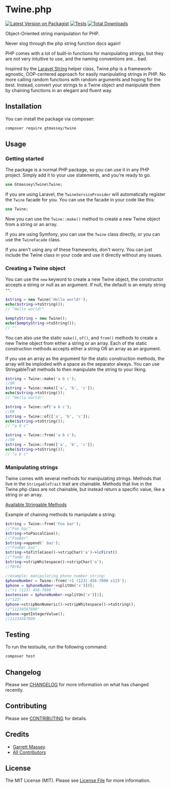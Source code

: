 # Twine.php

[![Latest Version on Packagist](https://img.shields.io/packagist/v/gtmassey/twine.svg?style=flat-square)](https://packagist.org/packages/gtmassey/twine)
[![Tests](https://img.shields.io/github/actions/workflow/status/gtmassey/twine/run-tests.yml?branch=main&label=tests&style=flat-square)](https://github.com/gtmassey/twine/actions/workflows/run-tests.yml)
[![Total Downloads](https://img.shields.io/packagist/dt/gtmassey/twine.svg?style=flat-square)](https://packagist.org/packages/gtmassey/twine)

Object-Oriented string manipulation for PHP.

Never slog through the php string function docs again!

PHP comes with a lot of built-in functions for manipulating strings, but they are not very intuitive to use, and the naming conventions are... bad.

Inspired by the [Laravel String](https://laravel.com/docs/10.x/strings) helper class, Twine.php is a framework-agnostic, OOP-centered approach for easily manipulating strings in PHP. No more calling random functions with random arguments and hoping for the best. Instead, convert your strings to a Twine object and manipulate them by chaining functions in an elegant and fluent way.

## Installation

You can install the package via composer:

```bash
composer require gtmassey/twine
```

## Usage

### Getting started

The package is a normal PHP package, so you can use it in any PHP project. Simply add it to your use statements, and you're ready to go.

```php
use Gtmassey\Twine\Twine;
```

If you are using Laravel, the `TwineServiceProvider` will automatically register the `Twine` facade for you. You can use the facade in your code like this:

```php
use Twine;
```

Now you can use the `Twine::make()` method to create a new Twine object from a string or an array.

If you are using Symfony, you can use the `Twine` class directly, or you can use the `TwineFacade` class.

If you aren't using any of these frameworks, don't worry. You can just include the Twine class in your code and use it directly without any issues.

### Creating a Twine object

You can use the `new` keyword to create a new Twine object, the constructor accepts a string or null as an argument. If null, the default is an empty string `""`. 

```php
$string = new Twine('Hello world!');
echo($string->toString());
// "Hello world!"

$emptyString = new Twine();
echo($emptyString->toString());
// ""
```

You can also use the static `make()`, `of()`, and `from()` methods to create a new Twine object from either a string or an array. Each of the static construction methods accepts either a string OR an array as an argument.

If you use an array as the argument for the static construction methods, the array will be imploded with a space as the separator always. You can use StringableTrait methods to then manipulate the string to your liking.

```php
$string = Twine::make('a b c');
//OR
$string = Twine::make(['a', 'b', 'c']);
echo($string->toString());
// "Hello world!"

$string = Twine::of('a b c');
//OR
$string = Twine::of(['a', 'b', 'c']);
echo($string->toString());
// "a b c"

$string = Twine::from('a b c');
//OR
$string = Twine::from(['a', 'b', 'c']);
echo($string->toString());
// "a b c"
```

### Manipulating strings

Twine comes with several methods for manipulating strings. Methods that live in the `StringableTrait` trait are chainable. Methods that live in the Twine.php class are not chainable, but instead return a specific value, like a string or an array.

[Available Stringable Methods](docs/stringable-methods.md)

Example of chaining methods to manipulate a string:
```php
$string = Twine::from('Foo bar');
//"Foo bar"
$string->toPascalCase();
//"FooBar"
$string->append(' baz');
//"FooBar baz"
$string->toTitleCase()->stripChar('a')->lcFirst()
//"fooBr Bz
$string->stripWhitespace()->stripChar('o');
//fBrBz
```

```php
//example: manipulating phone number string:
$phoneNumber = Twine::from('+1 (123) 456-7890 x123');
$phone = $phoneNumber->splitOn('x')[0];
//"+1 (123) 456-7890 "
$extension = $phoneNumber->splitOn('x')[1];
//"123"
$phone->stripNonNumeric()->stripWhitespace()->toString();
//"11234567890"
$phone->getIntegerValue();
//11234567890
```

## Testing

To run the testsuite, run the following command:

```bash
composer test
```

## Changelog

Please see [CHANGELOG](CHANGELOG.md) for more information on what has changed recently.

## Contributing

Please see [CONTRIBUTING](https://github.com/spatie/.github/blob/main/CONTRIBUTING.md) for details.

## Credits

- [Garrett Massey](https://github.com/gtmassey)
- [All Contributors](../../contributors)

## License

The MIT License (MIT). Please see [License File](LICENSE.md) for more information.
